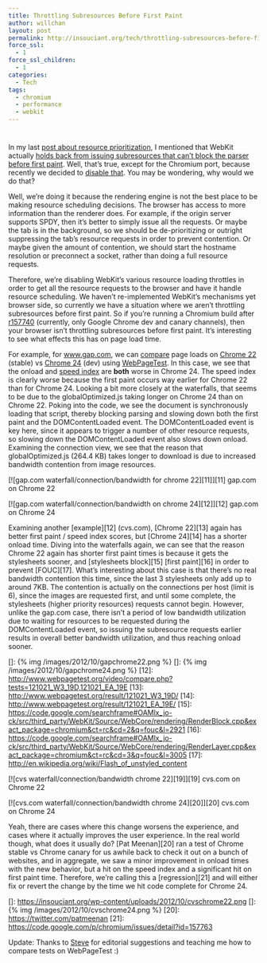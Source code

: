 ```yaml
---
title: Throttling Subresources Before First Paint
author: willchan
layout: post
permalink: http://insouciant.org/tech/throttling-subresources-before-first-paint/
force_ssl:
  - 1
force_ssl_children:
  - 1
categories:
  - Tech
tags:
  - chromium
  - performance
  - webkit
---
```

# 

In my last [post about resource prioritization][1], I mentioned that WebKit actually [holds back from issuing subresources that can’t block the parser before first paint][2]. Well, that’s true, except for the Chromium port, because recently we decided to [disable that][3]. You may be wondering, why would we do that?

 [1]: https://insouciant.org/tech/resource-prioritization-in-chromium/
 [2]: http://trac.webkit.org/browser/trunk/Source/WebCore/loader/cache/CachedResourceLoader.cpp?rev=129070#L743
 [3]: http://trac.webkit.org/changeset/129070

Well, we’re doing it because the rendering engine is not the best place to be making resource scheduling decisions. The browser has access to more information than the renderer does. For example, if the origin server supports SPDY, then it’s better to simply issue all the requests. Or maybe the tab is in the background, so we should be de-prioritizing or outright suppressing the tab’s resource requests in order to prevent contention. Or maybe given the amount of contention, we should start the hostname resolution or preconnect a socket, rather than doing a full resource requests.

Therefore, we’re disabling WebKit’s various resource loading throttles in order to get all the resource requests to the browser and have it handle resource scheduling. We haven’t re-implemented WebKit’s mechanisms yet browser side, so currently we have a situation where we aren’t throttling subresources before first paint. So if you’re running a Chromium build after [r157740][4] (currently, only Google Chrome dev and canary channels), then your browser isn’t throttling subresources before first paint. It’s interesting to see what effects this has on page load time.

 [4]: http://src.chromium.org/viewvc/chrome?view=rev&revision=157740

For example, for www.gap.com, we can [compare][5] page loads on [Chrome 22][6] (stable) vs [Chrome 24][7] (dev) using [WebPageTest][8]. In this case, we see that the onload and [speed index][9] are **both** worse in Chrome 24. The speed index is clearly worse because the first paint occurs way earlier for Chrome 22 than for Chrome 24. Looking a bit more closely at the waterfalls, that seems to be due to the globalOptimized.js taking longer on Chrome 24 than on Chrome 22. Poking into the code, we see the document is synchronously loading that script, thereby blocking parsing and slowing down both the first paint and the DOMContentLoaded event. The DOMContentLoaded event is key here, since it appears to trigger a number of other resource requests, so slowing down the DOMContentLoaded event also slows down onload. Examining the connection view, we see that the reason that globalOptimized.js (264.4 KB) takes longer to download is due to increased bandwidth contention from image resources.

 [5]: http://www.webpagetest.org/video/compare.php?tests=121020_83_BF0,121020_1C_BF5
 [6]: http://www.webpagetest.org/result/121020_83_BF0/
 [7]: http://www.webpagetest.org/result/121020_1C_BF5/
 [8]: http://webpagetest.org
 [9]: https://sites.google.com/a/webpagetest.org/docs/using-webpagetest/metrics/speed-index

[![gap.com waterfall/connection/bandwidth for chrome 22][11]][11]
gap.com on Chrome 22

[![gap.com waterfall/connection/bandwidth on chrome 24][12]][12]
gap.com on Chrome 24

Examining another [example][12] (cvs.com), [Chrome 22][13] again has better first paint / speed index scores, but [Chrome 24][14] has a shorter onload time. Diving into the waterfalls again, we can see that the reason Chrome 22 again has shorter first paint times is because it gets the stylesheets sooner, and [stylesheets block][15] [first paint][16] in order to prevent [FOUC][17]. What’s interesting about this case is that there’s no real bandwidth contention this time, since the last 3 stylesheets only add up to around 7KB. The contention is actually on the connections per host (limit is 6), since the images are requested first, and until some complete, the stylesheets (higher priority resources) requests cannot begin. However, unlike the gap.com case, there isn’t a period of low bandwidth utilization due to waiting for resources to be requested during the DOMContentLoaded event, so issuing the subresource requests earlier results in overall better bandwidth utilization, and thus reaching onload sooner.

 []: {% img /images/2012/10/gapchrome22.png %}
 []: {% img /images/2012/10/gapchrome24.png %}
 [12]: http://www.webpagetest.org/video/compare.php?tests=121021_W3_19D,121021_EA_19E
 [13]: http://www.webpagetest.org/result/121021_W3_19D/
 [14]: http://www.webpagetest.org/result/121021_EA_19E/
 [15]: https://code.google.com/searchframe#OAMlx_jo-ck/src/third_party/WebKit/Source/WebCore/rendering/RenderBlock.cpp&exact_package=chromium&ct=rc&cd=2&q=fouc&l=2921
 [16]: https://code.google.com/searchframe#OAMlx_jo-ck/src/third_party/WebKit/Source/WebCore/rendering/RenderLayer.cpp&exact_package=chromium&ct=rc&cd=3&q=fouc&l=3005
 [17]: http://en.wikipedia.org/wiki/Flash_of_unstyled_content

[![cvs waterfall/connection/bandwidth chrome 22][19]][19]
cvs.com on Chrome 22

[![cvs.com waterfall/connection/bandwidth chrome 24][20]][20]
cvs.com on Chrome 24

Yeah, there are cases where this change worsens the experience, and cases where it actually improves the user experience. In the real world though, what does it usually do? [Pat Meenan][20] ran a test of Chrome stable vs Chrome canary for us awhile back to check it out on a bunch of websites, and in aggregate, we saw a minor improvement in onload times with the new behavior, but a hit on the speed index and a significant hit on first paint time. Therefore, we’re calling this a [regression][21] and will either fix or revert the change by the time we hit code complete for Chrome 24.

 []: https://insouciant.org/wp-content/uploads/2012/10/cvschrome22.png
 []: {% img /images/2012/10/cvschrome24.png %}
 [20]: https://twitter.com/patmeenan
 [21]: https://code.google.com/p/chromium/issues/detail?id=157763

Update: Thanks to [Steve][22] for editorial suggestions and teaching me how to compare tests on WebPageTest :)

 [22]: https://twitter.com/souders